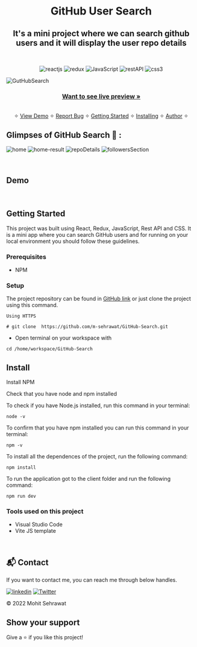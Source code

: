 <h1 align="center">GitHub User Search</h1> 

<h2 align="center">It's a mini project where we can search github users and it will display the user repo details</h2>

<br />
<p align="center">
    <img src="https://img.shields.io/badge/React-20232A?style=for-the-badge&logo=react&logoColor=61DAFB" alt="reactjs" />
    <img src="https://img.shields.io/badge/Redux-593D88?style=for-the-badge&logo=redux&logoColor=white" alt="redux" />
    <img src="https://img.shields.io/badge/JavaScript-323330?style=for-the-badge&logo=javascript&logoColor=F7DF1E" alt="JavaScript" />
    <img src="https://img.shields.io/badge/Rest_API-02303A?style=for-the-badge&logo=react-router&logoColor=white" alt="restAPI"/>
    <img src="https://img.shields.io/badge/CSS3-1572B6?style=for-the-badge&logo=css3&logoColor=white" alt="css3"/>   

</p>

![GutHubSearch](https://user-images.githubusercontent.com/91532881/177000415-787de44c-f2b9-4ad9-b1cf-f4c7156c213d.jpg)

<h3 align="center"><a href=""><strong>Want to see live preview »</strong></a></h3>

<p align="center"> 
    <br />&#10023;
    <a href="#Demo">View Demo</a>   &#10023;  
    <a href="https://github.com/m-sehrawat/GitHub-Search/issues">Report Bug</a>    &#10023;
    <a href="#Getting-Started">Getting Started</a> &#10023; <a href="#Install">Installing</a> &#10023;    
    <a href="#Author">Author</a> &#10023;
  </p>
  

## Glimpses of GitHub Search 🙈 :

![home](https://user-images.githubusercontent.com/91532881/177000422-1c4470a4-7d50-4ceb-bdc3-b20f948d3228.png)
![home-result](https://user-images.githubusercontent.com/91532881/177000421-6dcdcdef-7a14-40d0-9adc-3b631332f7dd.png)
![repoDetails](https://user-images.githubusercontent.com/91532881/177000419-93c1fd5a-0972-4647-b1ea-02a33bcd5122.png)
![followersSection](https://user-images.githubusercontent.com/91532881/177000418-2ae13560-24d7-4f70-87ad-63d056afe94e.png)

<br />



## Demo



<br/>


## Getting Started

This project was built using React, Redux, JavaScript, Rest API and CSS. It is a mini app where you can search GitHub users and for running on your local environment you should follow these guidelines.


### Prerequisites

- NPM 


### Setup


The project repository can be found in [GitHub link](https://github.com/m-sehrawat/GitHub-Search) or just clone the project using this command. 


```
Using HTTPS

# git clone  https://github.com/m-sehrawat/GitHub-Search.git
```

+ Open terminal on your workspace with

```
cd /home/workspace/GitHub-Search
```


## Install

Install NPM

Check that you have node and npm installed

To check if you have Node.js installed, run this command in your terminal:


```
node -v
```

To confirm that you have npm installed you can run this command in your terminal:


```
npm -v
```


To install all the dependences of the project, run the following command:


```
npm install
```


To run the application got to the client folder and run the following command:

```
npm run dev
```



### Tools used on this project

- Visual Studio Code
- Vite JS template


<br/>



<h2>📬 Contact</h2>

If you want to contact me, you can reach me through below handles.

[![linkedin](https://img.shields.io/badge/Mohit_Sehrawat-0077B5?style=for-the-badge&logo=linkedin&logoColor=white)](https://www.linkedin.com/in/m-sehrawat/)
[![Twitter](https://img.shields.io/badge/Mohit_Sehrawat-20232A?style=for-the-badge&logo=Github&logoColor=white)](https://github.com/m-sehrawat/)

© 2022 Mohit Sehrawat



## Show your support

Give a ⭐️ if you like this project!
